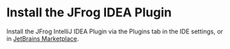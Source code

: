 # Install the JFrog IDEA Plugin

Install the JFrog IntelliJ IDEA Plugin via the Plugins tab in the IDE settings, or in [JetBrains Marketplace](https://plugins.jetbrains.com/plugin/9834-jfrog).
